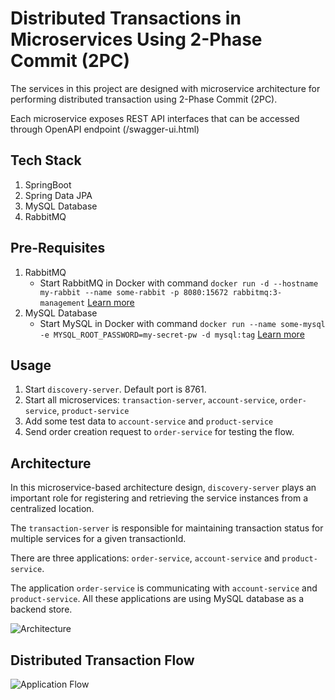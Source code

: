 # Distributed Transactions in Microservices Using 2-Phase Commit (2PC)

The services in this project are designed with microservice architecture for performing distributed transaction using 2-Phase Commit (2PC).

Each microservice exposes REST API interfaces that can be accessed through OpenAPI endpoint (/swagger-ui.html)

## Tech Stack

1.  SpringBoot
2.  Spring Data JPA
3.  MySQL Database
4.  RabbitMQ

## Pre-Requisites

1.  RabbitMQ
    - Start RabbitMQ in Docker with command `docker run -d --hostname my-rabbit --name some-rabbit -p 8080:15672 rabbitmq:3-management` [Learn more](https://hub.docker.com/_/rabbitmq)
2.  MySQL Database
    - Start MySQL in Docker with command `docker run --name some-mysql -e MYSQL_ROOT_PASSWORD=my-secret-pw -d mysql:tag` [Learn more](https://hub.docker.com/_/mysql)

## Usage

1.  Start `discovery-server`. Default port is 8761.
2.  Start all microservices: `transaction-server`, `account-service`, `order-service`, `product-service`
3.  Add some test data to `account-service` and `product-service`
4.  Send order creation request to `order-service` for testing the flow.

## Architecture

In this microservice-based architecture design, `discovery-server` plays an important role for registering and retrieving the service instances from a centralized location.

The `transaction-server` is responsible for maintaining transaction status for multiple services for a given transactionId.

There are three applications: `order-service`, `account-service` and `product-service`.

The application `order-service` is communicating with `account-service` and `product-service`. All these applications are using MySQL database as a backend store.

![Architecture](./resources/distributed-txn-architecture.png)

## Distributed Transaction Flow

![Application Flow](./resources/distributed-txn-flow.png)
